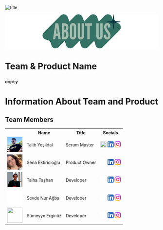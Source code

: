   <html>
  <body>

  ![title](readmeassets/logo.png)

  ![aboutus](readmeassets/aboutus.png)
  # **Team & Product Name**

  ### **`empty`**

  # Information About Team and Product

  ## Team Members

  <table>
    <tr>
      <th></th>
      <th>Name</th>
      <th>Title</th>
      <th>Socials</th>
    </tr>
    <tr>
      <td><img src="readmeassets/memberpics/talib.png" width="50" height="50" /></td>
      <td>Talib Yeşildal</td>
      <td>Scrum Master</td>
      <td>
        <a href="https://github.com/bavsimus" target="_blank"><img src="readmeassets/social/github.png" width="20" height="20"/></a>
        <a href="https://www.linkedin.com/in/talibyesildal/" target="_blank" ><img src="readmeassets/socials/linkedin.png" width="20" height="20" /></a>
        <a href="https://www.instagram.com/talibyesildal/" target="_blank"><img src="readmeassets/socials/instagram.png" width="20" height="20" /></a>
      </td>
    </tr>
    <tr>
      <td><img src="readmeassets/memberpics/sena.png" width="50" height="50" /></td>
      <td>Sena Ektiricioğlu</td>
      <td>Product Owner</td>
      <td>
        <a href="https://github.com/SenaEktr" target="_blank"><img src="readmeassets/socials/github.png" width="20" height="20"/></a>
        <a href="https://www.linkedin.com/in/sena-ektiricioğlu/" target="_blank"><img src="readmeassets/socials/linkedin.png" width="20" height="20" /></a>
        <a href="https://www.instagram.com/senaektiricioglu/" target="_blank"><img src="readmeassets/socials/instagram.png" width="20" height="20" /></a>
      </td>
    </tr>
    <tr>
      <td><img src="readmeassets/memberpics/talha.png" width="50" height="50" /></td>
      <td>Talha Taşhan</td>
      <td>Developer</td>
      <td>
        <a href="https://github.com/talhatashan" target="_blank"><img src="readmeassets/socials/github.png" width="20" height="20"/></a>
        <a href="https://www.linkedin.com/in/talhatashan" target="_blank"><img src="readmeassets/socials/linkedin.png" width="20" height="20" /></a>
        <a href="https://www.instagram.com/talhatashan/" target="_blank"><img src="readmeassets/socials/instagram.png" width="20" height="20" /></a>
      </td>
    </tr>
    <tr>
      <td><img src="readmeassets/memberpics/sevde.png" width="50" height="50" /></td>
      <td>Sevde Nur Ağba</td>
      <td>Developer</td>
      <td>
        <a href="https://github.com/ " target="_blank"><img src="readmeassets/socials/github.png" width="20" height="20"/></a>
        <a href="https://www.linkedin.com/in/ " target="_blank"><img src="readmeassets/socials/linkedin.png" width="20" height="20" /></a>
        <a href="https://www.instagram.com/ /" target="_blank"><img src="readmeassets/socials/instagram.png" width="20" height="20" /></a>
      </td>
    </tr>
    <tr>
      <td><img src="readmeassets/memberpics/sümeyye.png" width="50" height="50" /></td>
      <td>Sümeyye Erginöz</td>
      <td>Developer</td>
      <td>
        <a href="https://github.com/ " target="_blank"><img src="readmeassets/socials/github.png" width="20" height="20"/></a>
        <a href="https://www.linkedin.com/in/ " target="_blank"><img src="readmeassets/socials/linkedin.png" width="20" height="20" /></a>
        <a href="https://www.instagram.com/ /" target="_blank"><img src="readmeassets/socials/instagram.png" width="20" height="20" /></a>
      </td>
    </tr>

  </body>
  </html>